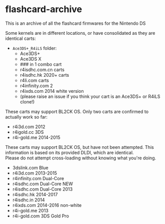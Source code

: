# flashcard-archive
This is an archive of all the flashcard firmwares for the Nintendo DS

Some kernels are in different locations, or have consolidated as they are identical carts:

- `Ace3DS+_R4iLS` folder:
  - Ace3DS+
  - Ace3DS X
  - \### in 1 combo cart
  - r4isdhc.com.cn carts
  - r4isdhc.hk 2020+ carts
  - r4li.com carts
  - r4infinity.com 2
  - r4ixds.com 2014 white version
  - (please raise an issue if you think your cart is an Ace3DS+ or R4iLS clone!)

These carts may support BL2CK OS. Only two carts are confirmed to actually work so far:
- r4i3d.com 2012
- r4igold.cc 3DS
- r4i-gold.me 2014-2015

These carts may support BL2CK OS, but have not been attempted. This information is based on its provided DLDI, which are identical.  
Please do not attempt cross-loading without knowing what you're doing.
- 3dslink.com Blue
- r4i3d.com 2013-2015
- r4infinity.com Dual-Core
- r4isdhc.com Dual-Core NEW
- r4isdhc.com Dual-Core 2013
- r4isdhc.hk 2014-2017
- r4isdhc.in 2014
- r4ixds.com 2014-2016 non-white
- r4i-gold.me 2013
- r4i-gold.com 3DS Gold Pro